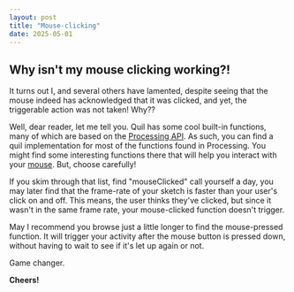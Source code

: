 ```yaml
---
layout: post
title: "Mouse-clicking"
date: 2025-05-01
---
```

## Why isn't my mouse clicking working?!

It turns out I, and several others have lamented, despite seeing that the 
mouse indeed has acknowledged that it was clicked, and yet, the triggerable 
action was not taken! Why??

Well, dear reader, let me tell you. Quil has some cool built-in functions,
many of which are based on the [Processing API](https://processing.org/).
As such, you can find a quil implementation for most of the functions found 
in Processing. 
You might find some interesting functions there that will help you interact 
with your [mouse](https://processing.org/reference#input-mouse). But, 
choose carefully!

If you skim through that list, find "mouseClicked" call yourself a day, 
you may later find that the frame-rate of your sketch is faster than your 
user's click on and off. This means, the user thinks they've clicked, but 
since it wasn't in the same frame rate, your mouse-clicked function doesn't 
trigger. 

May I recommend you browse just a little longer to find the mouse-pressed 
function. It will trigger your activity after the mouse button is pressed 
down, without having to wait to see if it's let up again or not. 

Game changer.

**Cheers!**
